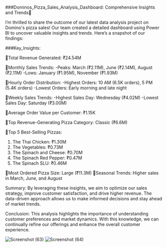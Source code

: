 ###Dominos_Pizza_Sales_Analysis_Dashboard: Comprehensive Insights and Trends🍕

I’m thrilled to share the outcome of our latest data analysis project on Domino's pizza sales! Our team created a detailed dashboard using Power BI to uncover valuable insights and trends. Here’s a snapshot of our findings:

###Key_Insights:

🔹Total Revenue Generated: ₹24.54M

🔹Monthly Sales Trends:
 -Peaks: March (₹2.11M), June (₹2.14M), August (₹2.11M)
 -Lows: January (₹1.95M), November (₹1.93M)

🔹Hourly Order Distribution:
 -Highest Orders: 10 AM (6.5K orders), 5 PM (5.4K orders)
 -Lowest Orders: Early morning and late night

🔹Weekly Sales Trends:
 -Highest Sales Day: Wednesday (₹4.02M)
 -Lowest Sales Day: Saturday (₹3.00M)

🔹Average Order Value per Customer: ₹1.15K

🔹Top Revenue-Generating Pizza Category: Classic (₹6.6M)

🔹Top 5 Best-Selling Pizzas:
 1. The Thai Chicken: ₹1.30M
 2. The Vegetables: ₹0.73M
 3. The Spinach and Cheese: ₹0.70M
 4. The Spinach Red Pepper: ₹0.47M
 5. The Spinach SLU: ₹0.46M

🔹Most Ordered Pizza Size: Large (₹11.3M)
🔹Seasonal Trends: Higher sales in March, June, and August

Summary: 
By leveraging these insights, we aim to optimize our sales strategy, improve customer satisfaction, and drive higher revenue. The data-driven approach allows us to make informed decisions and stay ahead of market trends.

Conclusion:
This analysis highlights the importance of understanding customer preferences and market dynamics. With this knowledge, we can continually refine our offerings and enhance the overall customer experience.

![Screenshot (63)](https://github.com/user-attachments/assets/b4e3be44-3039-4518-b9df-61edb51385ab)
![Screenshot (64)](https://github.com/user-attachments/assets/5da79a59-e357-4361-84fd-1a16d927ee03)

